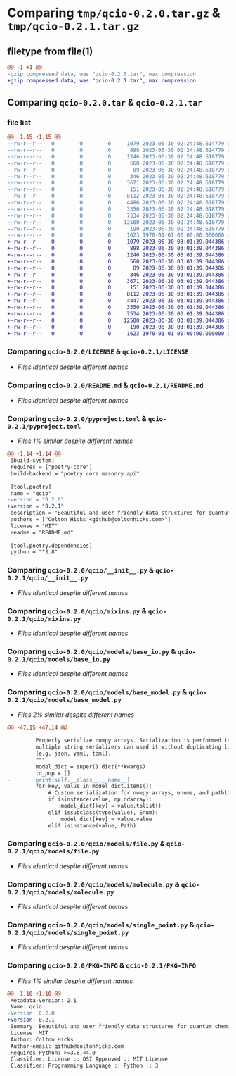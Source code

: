 # Comparing `tmp/qcio-0.2.0.tar.gz` & `tmp/qcio-0.2.1.tar.gz`

## filetype from file(1)

```diff
@@ -1 +1 @@
-gzip compressed data, was "qcio-0.2.0.tar", max compression
+gzip compressed data, was "qcio-0.2.1.tar", max compression
```

## Comparing `qcio-0.2.0.tar` & `qcio-0.2.1.tar`

### file list

```diff
@@ -1,15 +1,15 @@
--rw-r--r--   0        0        0     1079 2023-06-30 02:24:48.614779 qcio-0.2.0/LICENSE
--rw-r--r--   0        0        0      898 2023-06-30 02:24:48.614779 qcio-0.2.0/README.md
--rw-r--r--   0        0        0     1246 2023-06-30 02:24:48.618779 qcio-0.2.0/pyproject.toml
--rw-r--r--   0        0        0      560 2023-06-30 02:24:48.618779 qcio-0.2.0/qcio/__init__.py
--rw-r--r--   0        0        0       89 2023-06-30 02:24:48.618779 qcio-0.2.0/qcio/constants.py
--rw-r--r--   0        0        0      346 2023-06-30 02:24:48.618779 qcio-0.2.0/qcio/helper_types.py
--rw-r--r--   0        0        0     3671 2023-06-30 02:24:48.618779 qcio-0.2.0/qcio/mixins.py
--rw-r--r--   0        0        0      151 2023-06-30 02:24:48.618779 qcio-0.2.0/qcio/models/__init__.py
--rw-r--r--   0        0        0     8112 2023-06-30 02:24:48.618779 qcio-0.2.0/qcio/models/base_io.py
--rw-r--r--   0        0        0     4486 2023-06-30 02:24:48.618779 qcio-0.2.0/qcio/models/base_model.py
--rw-r--r--   0        0        0     3350 2023-06-30 02:24:48.618779 qcio-0.2.0/qcio/models/file.py
--rw-r--r--   0        0        0     7534 2023-06-30 02:24:48.618779 qcio-0.2.0/qcio/models/molecule.py
--rw-r--r--   0        0        0    12500 2023-06-30 02:24:48.618779 qcio-0.2.0/qcio/models/single_point.py
--rw-r--r--   0        0        0      190 2023-06-30 02:24:48.618779 qcio-0.2.0/qcio/utils.py
--rw-r--r--   0        0        0     1623 1970-01-01 00:00:00.000000 qcio-0.2.0/PKG-INFO
+-rw-r--r--   0        0        0     1079 2023-06-30 03:01:39.044386 qcio-0.2.1/LICENSE
+-rw-r--r--   0        0        0      898 2023-06-30 03:01:39.044386 qcio-0.2.1/README.md
+-rw-r--r--   0        0        0     1246 2023-06-30 03:01:39.044386 qcio-0.2.1/pyproject.toml
+-rw-r--r--   0        0        0      560 2023-06-30 03:01:39.044386 qcio-0.2.1/qcio/__init__.py
+-rw-r--r--   0        0        0       89 2023-06-30 03:01:39.044386 qcio-0.2.1/qcio/constants.py
+-rw-r--r--   0        0        0      346 2023-06-30 03:01:39.044386 qcio-0.2.1/qcio/helper_types.py
+-rw-r--r--   0        0        0     3671 2023-06-30 03:01:39.044386 qcio-0.2.1/qcio/mixins.py
+-rw-r--r--   0        0        0      151 2023-06-30 03:01:39.044386 qcio-0.2.1/qcio/models/__init__.py
+-rw-r--r--   0        0        0     8112 2023-06-30 03:01:39.044386 qcio-0.2.1/qcio/models/base_io.py
+-rw-r--r--   0        0        0     4447 2023-06-30 03:01:39.044386 qcio-0.2.1/qcio/models/base_model.py
+-rw-r--r--   0        0        0     3350 2023-06-30 03:01:39.044386 qcio-0.2.1/qcio/models/file.py
+-rw-r--r--   0        0        0     7534 2023-06-30 03:01:39.044386 qcio-0.2.1/qcio/models/molecule.py
+-rw-r--r--   0        0        0    12500 2023-06-30 03:01:39.044386 qcio-0.2.1/qcio/models/single_point.py
+-rw-r--r--   0        0        0      190 2023-06-30 03:01:39.044386 qcio-0.2.1/qcio/utils.py
+-rw-r--r--   0        0        0     1623 1970-01-01 00:00:00.000000 qcio-0.2.1/PKG-INFO
```

### Comparing `qcio-0.2.0/LICENSE` & `qcio-0.2.1/LICENSE`

 * *Files identical despite different names*

### Comparing `qcio-0.2.0/README.md` & `qcio-0.2.1/README.md`

 * *Files identical despite different names*

### Comparing `qcio-0.2.0/pyproject.toml` & `qcio-0.2.1/pyproject.toml`

 * *Files 1% similar despite different names*

```diff
@@ -1,14 +1,14 @@
 [build-system]
 requires = ["poetry-core"]
 build-backend = "poetry.core.masonry.api"
 
 [tool.poetry]
 name = "qcio"
-version = "0.2.0"
+version = "0.2.1"
 description = "Beautiful and user friendly data structures for quantum chemistry."
 authors = ["Colton Hicks <github@coltonhicks.com>"]
 license = "MIT"
 readme = "README.md"
 
 [tool.poetry.dependencies]
 python = "^3.8"
```

### Comparing `qcio-0.2.0/qcio/__init__.py` & `qcio-0.2.1/qcio/__init__.py`

 * *Files identical despite different names*

### Comparing `qcio-0.2.0/qcio/mixins.py` & `qcio-0.2.1/qcio/mixins.py`

 * *Files identical despite different names*

### Comparing `qcio-0.2.0/qcio/models/base_io.py` & `qcio-0.2.1/qcio/models/base_io.py`

 * *Files identical despite different names*

### Comparing `qcio-0.2.0/qcio/models/base_model.py` & `qcio-0.2.1/qcio/models/base_model.py`

 * *Files 2% similar despite different names*

```diff
@@ -47,15 +47,14 @@
 
         Properly serialize numpy arrays. Serialization is performed in .dict() so that
         multiple string serializers can used it without duplicating logic
         (e.g. json, yaml, toml).
         """
         model_dict = super().dict(**kwargs)
         to_pop = []
-        print(self.__class__.__name__)
         for key, value in model_dict.items():
             # Custom serialization for numpy arrays, enums, and pathlib Paths
             if isinstance(value, np.ndarray):
                 model_dict[key] = value.tolist()
             elif issubclass(type(value), Enum):
                 model_dict[key] = value.value
             elif isinstance(value, Path):
```

### Comparing `qcio-0.2.0/qcio/models/file.py` & `qcio-0.2.1/qcio/models/file.py`

 * *Files identical despite different names*

### Comparing `qcio-0.2.0/qcio/models/molecule.py` & `qcio-0.2.1/qcio/models/molecule.py`

 * *Files identical despite different names*

### Comparing `qcio-0.2.0/qcio/models/single_point.py` & `qcio-0.2.1/qcio/models/single_point.py`

 * *Files identical despite different names*

### Comparing `qcio-0.2.0/PKG-INFO` & `qcio-0.2.1/PKG-INFO`

 * *Files 1% similar despite different names*

```diff
@@ -1,10 +1,10 @@
 Metadata-Version: 2.1
 Name: qcio
-Version: 0.2.0
+Version: 0.2.1
 Summary: Beautiful and user friendly data structures for quantum chemistry.
 License: MIT
 Author: Colton Hicks
 Author-email: github@coltonhicks.com
 Requires-Python: >=3.8,<4.0
 Classifier: License :: OSI Approved :: MIT License
 Classifier: Programming Language :: Python :: 3
```

